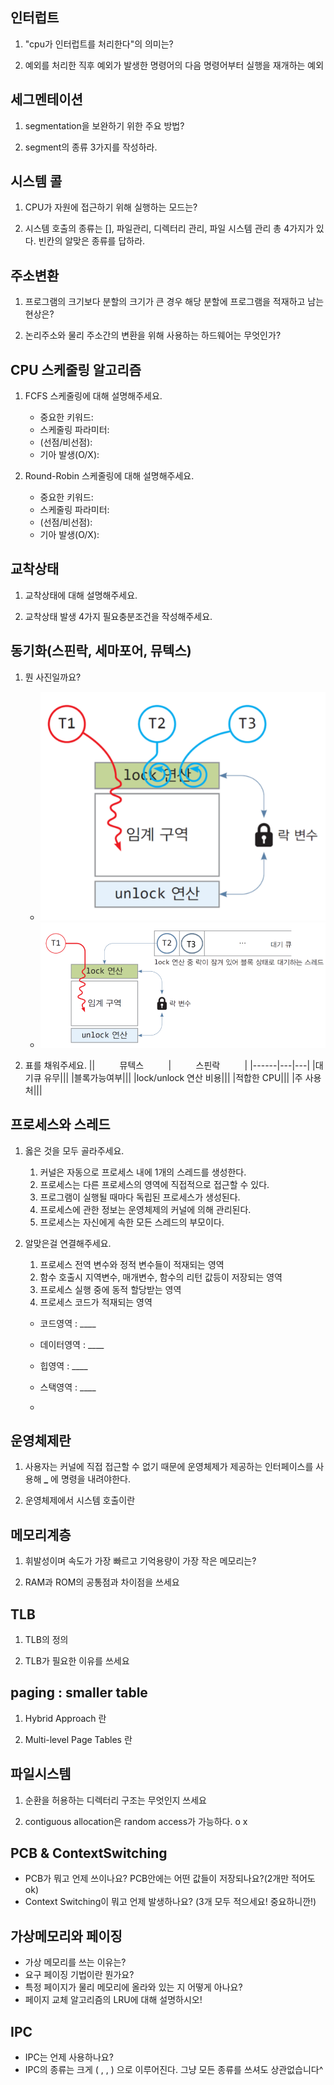 ## 인터럽트

1. "cpu가 인터럽트를 처리한다"의 의미는?

2. 예외를 처리한 직후 예외가 발생한 명령어의 다음 명령어부터 실행을 재개하는 예외

## 세그멘테이션

1. segmentation을 보완하기 위한 주요 방법?

2. segment의 종류 3가지를 작성하라.

## 시스템 콜

1. CPU가 자원에 접근하기 위해 실행하는 모드는?

2. 시스템 호출의 종류는 [], 파일관리, 디렉터리 관리, 파일 시스템 관리 총 4가지가 있다.
   빈칸의 알맞은 종류를 답하라.

## 주소변환

1. 프로그램의 크기보다 분할의 크기가 큰 경우 해당 분할에 프로그램을 적재하고 남는 현상은?

2. 논리주소와 물리 주소간의 변환을 위해 사용하는 하드웨어는 무엇인가?

## CPU 스케줄링 알고리즘

1. FCFS 스케줄링에 대해 설명해주세요.

   - 중요한 키워드:
   - 스케줄링 파라미터:
   - (선점/비선점):
   - 기아 발생(O/X):

2. Round-Robin 스케줄링에 대해 설명해주세요.
   - 중요한 키워드:
   - 스케줄링 파라미터:
   - (선점/비선점):
   - 기아 발생(O/X):

## 교착상태

1. 교착상태에 대해 설명해주세요.

2. 교착상태 발생 4가지 필요충분조건을 작성해주세요.

## 동기화(스핀락, 세마포어, 뮤텍스)

1. 뭔 사진일까요?

   - ![출처) 명품 운영체제](images/os02174.png)
   - ![출처) 명품 운영체제](images/os02172.png)

2. 표를 채워주세요.
   ||&nbsp;&nbsp;&nbsp;&nbsp;&nbsp;&nbsp;&nbsp;&nbsp;&nbsp;&nbsp;뮤텍스&nbsp;&nbsp;&nbsp;&nbsp;&nbsp;&nbsp;&nbsp;&nbsp;&nbsp;&nbsp;|&nbsp;&nbsp;&nbsp;&nbsp;&nbsp;&nbsp;&nbsp;&nbsp;&nbsp;&nbsp;스핀락&nbsp;&nbsp;&nbsp;&nbsp;&nbsp;&nbsp;&nbsp;&nbsp;&nbsp;&nbsp;|
   |------|---|---|
   |대기큐 유무|||
   |블록가능여부|||
   |lock/unlock 연산 비용|||
   |적합한 CPU|||
   |주 사용처|||

## 프로세스와 스레드

1. 옳은 것을 모두 골라주세요.
   1. 커널은 자동으로 프로세스 내에 1개의 스레드를 생성한다.
   2. 프로세스는 다른 프로세스의 영역에 직접적으로 접근할 수 있다.
   3. 프로그램이 실행될 때마다 독립된 프로세스가 생성된다.
   4. 프로세스에 관한 정보는 운영체제의 커널에 의해 관리된다.
   5. 프로세스는 자신에게 속한 모든 스레드의 부모이다.
2. 알맞은걸 연결해주세요.

   1. 프로세스 전역 변수와 정적 변수들이 적재되는 영역
   2. 함수 호출시 지역변수, 매개변수, 함수의 리턴 값등이 저장되는 영역
   3. 프로세스 실행 중에 동적 할당받는 영역
   4. 프로세스 코드가 적재되는 영역

   - 코드영역 : \_\_\_\_
   - 데이터영역 : \_\_\_\_
   - 힙영역 : \_\_\_\_
   - 스택영역 : \_\_\_\_

   -

## 운영체제란

1. 사용자는 커널에 직접 접근할 수 없기 때문에 운영체제가 제공하는 인터페이스를 사용해 **\_** 에 명령을 내려야한다.

2. 운영체제에서 시스템 호출이란

## 메모리계층

1. 휘발성이며 속도가 가장 빠르고 기억용량이 가장 작은 메모리는?

2. RAM과 ROM의 공통점과 차이점을 쓰세요

## TLB

1. TLB의 정의

2. TLB가 필요한 이유를 쓰세요

## paging : smaller table

1. Hybrid Approach 란

2. Multi-level Page Tables 란

## 파일시스템

1. 순환을 허용하는 디렉터리 구조는 무엇인지 쓰세요

2. contiguous allocation은 random access가 가능하다. o x

## PCB & ContextSwitching

- PCB가 뭐고 언제 쓰이나요? PCB안에는 어떤 값들이 저장되나요?(2개만 적어도 ok)
- Context Switching이 뭐고 언제 발생하나요? (3개 모두 적으세요! 중요하니깐!)

## 가상메모리와 페이징

- 가상 메모리를 쓰는 이유는?
- 요구 페이징 기법이란 뭔가요?
- 특정 페이지가 물리 메모리에 올라와 있는 지 어떻게 아나요?
- 페이지 교체 알고리즘의 LRU에 대해 설명하시오!

## IPC

- IPC는 언제 사용하나요?
- IPC의 종류는 크게 ( , , ) 으로 이루어진다. 그냥 모든 종류를 쓰셔도 상관없습니다^
